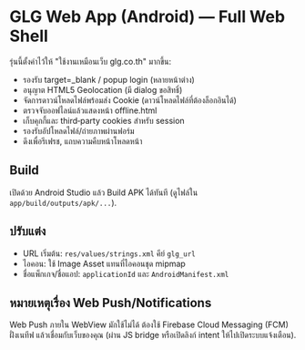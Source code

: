 # GLG Web App (Android) — Full Web Shell

รุ่นนี้ตั้งค่าไว้ให้ "ใช้งานเหมือนเว็บ glg.co.th" มากขึ้น:
- รองรับ target=_blank / popup login (หลายหน้าต่าง)
- อนุญาต HTML5 Geolocation (มี dialog ขอสิทธิ์)
- จัดการดาวน์โหลดไฟล์พร้อมส่ง Cookie (ดาวน์โหลดไฟล์ที่ต้องล็อกอินได้)
- ตรวจจับออฟไลน์แล้วแสดงหน้า offline.html
- เก็บคุกกี้และ third‑party cookies สำหรับ session
- รองรับอัปโหลดไฟล์/ถ่ายภาพผ่านฟอร์ม
- ดึงเพื่อรีเฟรช, แถบความคืบหน้าโหลดหน้า

## Build
เปิดด้วย Android Studio แล้ว Build APK ได้ทันที (ดูไฟล์ใน `app/build/outputs/apk/...`).

## ปรับแต่ง
- URL เริ่มต้น: `res/values/strings.xml` คีย์ `glg_url`
- ไอคอน: ใช้ Image Asset แทนที่ไอคอนชุด mipmap
- ชื่อแพ็กเกจ/ชื่อแอป: `applicationId` และ `AndroidManifest.xml`

## หมายเหตุเรื่อง Web Push/Notifications
Web Push ภายใน WebView มักใช้ไม่ได้ ต้องใช้ Firebase Cloud Messaging (FCM) ฝั่งเนทีฟ
แล้วเชื่อมกับเว็บของคุณ (ผ่าน JS bridge หรือเปิดลิงก์ intent ให้ไปเปิดระบบแจ้งเตือน).
